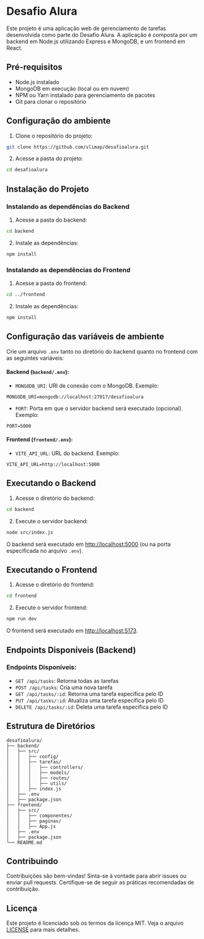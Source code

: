 
# Desafio Alura

Este projeto é uma aplicação web de gerenciamento de tarefas desenvolvida como parte do Desafio Alura. 
A aplicação é composta por um backend em Node.js utilizando Express e MongoDB, e um frontend em React.

## Pré-requisitos

- Node.js instalado
- MongoDB em execução (local ou em nuvem)
- NPM ou Yarn instalado para gerenciamento de pacotes
- Git para clonar o repositório

## Configuração do ambiente

1. Clone o repositório do projeto:

```bash
git clone https://github.com/vlimap/desafioalura.git
```

2. Acesse a pasta do projeto:

```bash
cd desafioalura
```

## Instalação do Projeto

### Instalando as dependências do Backend

1. Acesse a pasta do backend:

```bash
cd backend
```

2. Instale as dependências:

```bash
npm install
```

### Instalando as dependências do Frontend

1. Acesse a pasta do frontend:

```bash
cd ../frontend
```

2. Instale as dependências:

```bash
npm install
```

## Configuração das variáveis de ambiente

Crie um arquivo `.env` tanto no diretório do backend quanto no frontend com as seguintes variáveis:

#### Backend (`backend/.env`):

- `MONGODB_URI`: URI de conexão com o MongoDB. Exemplo:
```
MONGODB_URI=mongodb://localhost:27017/desafioalura
```
- `PORT`: Porta em que o servidor backend será executado (opcional). Exemplo:
```
PORT=5000
```

#### Frontend (`frontend/.env`):

- `VITE_API_URL`: URL do backend. Exemplo:
```
VITE_API_URL=http://localhost:5000
```

## Executando o Backend

1. Acesse o diretório do backend:

```bash
cd backend
```

2. Execute o servidor backend:

```bash
node src/index.js
```

O backend será executado em [http://localhost:5000](http://localhost:5000) (ou na porta especificada no arquivo `.env`).

## Executando o Frontend

1. Acesse o diretório do frontend:

```bash
cd frontend
```

2. Execute o servidor frontend:

```bash
npm run dev
```

O frontend será executado em [http://localhost:5173](http://localhost:5173).

## Endpoints Disponíveis (Backend)

### Endpoints Disponíveis:

- `GET /api/tasks`: Retorna todas as tarefas
- `POST /api/tasks`: Cria uma nova tarefa
- `GET /api/tasks/:id`: Retorna uma tarefa específica pelo ID
- `PUT /api/tasks/:id`: Atualiza uma tarefa específica pelo ID
- `DELETE /api/tasks/:id`: Deleta uma tarefa específica pelo ID

## Estrutura de Diretórios

```
desafioalura/
├── backend/
│   ├── src/
│   │   ├── config/
│   │   ├── tarefas/
│   │   │   ├── controllers/
│   │   │   ├── models/
│   │   │   ├── routes/
│   │   │   ├── utils/
│   │   ├── index.js
│   ├── .env
│   ├── package.json
├── frontend/
│   ├── src/
│   │   ├── componentes/
│   │   ├── paginas/
│   │   ├── App.js
│   ├── .env
│   ├── package.json
└── README.md
```

## Contribuindo

Contribuições são bem-vindas! Sinta-se à vontade para abrir issues ou enviar pull requests. Certifique-se de seguir as práticas recomendadas de contribuição.

## Licença

Este projeto é licenciado sob os termos da licença MIT. Veja o arquivo [LICENSE](LICENSE) para mais detalhes.
